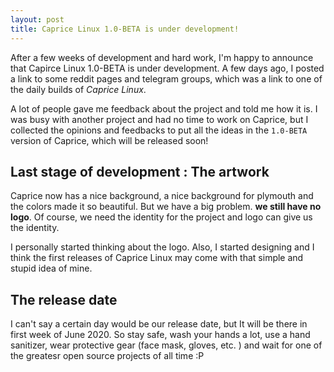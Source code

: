 ```yaml
---
layout: post
title: Caprice Linux 1.0-BETA is under development!
---
```


After a few weeks of development and hard work, I'm happy to announce that Capirce Linux 1.0-BETA is under development. A few days ago, I posted a link to some reddit pages and telegram groups, which was a link to one of the daily builds of _Caprice Linux_. 

A lot of people gave me feedback about the project and told me how it is. I was busy with another project and had no time to work on Caprice, but I collected the opinions and feedbacks to put all the ideas in the `1.0-BETA` version of Caprice, which will be released soon! 

## Last stage of development : The artwork 

Caprice now has a nice background, a nice background for plymouth and the colors made it so beautiful. But we have a big problem. __we still have no logo__. Of course, we need the identity for the project and logo can give us the identity. 

I personally started thinking about the logo. Also, I started designing and I think the first releases of Caprice Linux may come with that simple and stupid idea of mine. 

## The release date 

I can't say a certain day would be our release date, but It will be there in first week of June 2020. So stay safe, wash your hands a lot, use a hand sanitizer, wear protective gear (face mask, gloves, etc. ) and wait for one of the greatesr open source projects of all time :P 